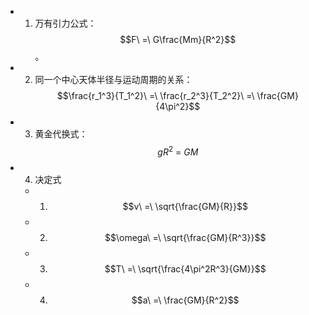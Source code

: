 - 1. 万有引力公式：$$F\ =\ G\frac{Mm}{R^2}$$。
- 2. 同一个中心天体半径与运动周期的关系：$$\frac{r_1^3}{T_1^2}\ =\ \frac{r_2^3}{T_2^2}\ =\ \frac{GM}{4\pi^2}$$
- 3. 黄金代换式：$$gR^2\ =\ GM$$
- 4. 决定式
	- 1. $$v\ =\ \sqrt{\frac{GM}{R}}$$
	- 2. $$\omega\ =\ \sqrt{\frac{GM}{R^3}}$$
	- 3. $$T\ =\ \sqrt{\frac{4\pi^2R^3}{GM}}$$
	- 4. $$a\ =\ \frac{GM}{R^2}$$